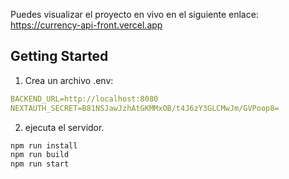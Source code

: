 Puedes visualizar el proyecto en vivo en el siguiente enlace: https://currency-api-front.vercel.app

## Getting Started

1. Crea un archivo .env:
```yaml
BACKEND_URL=http://localhost:8080
NEXTAUTH_SECRET=B81NSJawJzhAtGKMMxOB/t4J6zY3GLCMwJm/GVPoop8=
```
2. ejecuta el servidor.
```bash
npm run install
npm run build
npm run start
